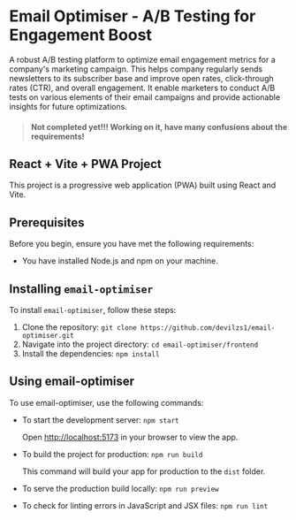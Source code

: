 # Email Optimiser - A/B Testing for Engagement Boost

A robust A/B testing platform to optimize email engagement metrics for a company's marketing campaign. This helps company regularly sends newsletters to its subscriber base and improve open rates, click-through rates (CTR), and overall engagement. It enable marketers to conduct A/B tests on various elements of their email campaigns and provide actionable insights for future optimizations.

> #### Not completed yet!!! Working on it, have many confusions about the requirements!

## React + Vite + PWA Project

This project is a progressive web application (PWA) built using React and Vite.

## Prerequisites

Before you begin, ensure you have met the following requirements:

- You have installed Node.js and npm on your machine.

## Installing `email-optimiser`

To install `email-optimiser`, follow these steps:

1. Clone the repository: `git clone https://github.com/devilzs1/email-optimiser.git`
2. Navigate into the project directory: `cd email-optimiser/frontend`
3. Install the dependencies: `npm install`

## Using email-optimiser

To use email-optimiser, use the following commands:

- To start the development server: `npm start`

  Open [http://localhost:5173]() in your browser to view the app.

- To build the project for production: `npm run build`

  This command will build your app for production to the `dist` folder.

- To serve the production build locally: `npm run preview`
- To check for linting errors in JavaScript and JSX files: `npm run lint`
